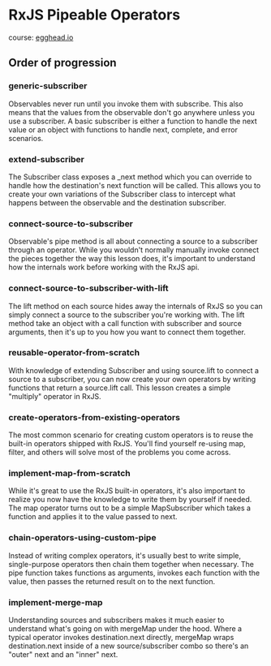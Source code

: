 # RxJS Pipeable Operators

course: [egghead.io](https://egghead.io/courses/build-your-own-rxjs-pipeable-operators)

## Order of progression

### generic-subscriber
Observables never run until you invoke them with subscribe. This also means that the values from the observable don't go anywhere unless you use a subscriber. A basic subscriber is either a function to handle the next value or an object with functions to handle next, complete, and error scenarios.

### extend-subscriber
The Subscriber class exposes a _next method which you can override to handle how the destination's next function will be called. This allows you to create your own variations of the Subscriber class to intercept what happens between the observable and the destination subscriber.

### connect-source-to-subscriber
Observable's pipe method is all about connecting a source to a subscriber through an operator. While you wouldn't normally manually invoke connect the pieces together the way this lesson does, it's important to understand how the internals work before working with the RxJS api.

### connect-source-to-subscriber-with-lift
The lift method on each source hides away the internals of RxJS so you can simply connect a source to the subscriber you're working with. The lift method take an object with a call function with subscriber and source arguments, then it's up to you how you want to connect them together.

### reusable-operator-from-scratch
With knowledge of extending Subscriber and using source.lift to connect a source to a subscriber, you can now create your own operators by writing functions that return a source.lift call. This lesson creates a simple "multiply" operator in RxJS.

### create-operators-from-existing-operators
The most common scenario for creating custom operators is to reuse the built-in operators shipped with RxJS. You'll find yourself re-using map, filter, and others will solve most of the problems you come across.

### implement-map-from-scratch
While it's great to use the RxJS built-in operators, it's also important to realize you now have the knowledge to write them by yourself if needed. The map operator turns out to be a simple MapSubscriber which takes a function and applies it to the value passed to next.

### chain-operators-using-custom-pipe
Instead of writing complex operators, it's usually best to write simple, single-purpose operators then chain them together when necessary. The pipe function takes functions as arguments, invokes each function with the value, then passes the returned result on to the next function.

### implement-merge-map
Understanding sources and subscribers makes it much easier to understand what's going on with mergeMap under the hood. Where a typical operator invokes destination.next directly, mergeMap wraps destination.next inside of a new source/subscriber combo so there's an "outer" next and an "inner" next.
